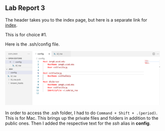 ## Lab Report 3 

The header takes you to the index page, but here is a separate link for [index](index.html).

This is for choice #1.

Here is the .ssh/config file.

![first](1.png)

In order to access the .ssh folder, I had to do `Command + Shift + .(period)`. This is for Mac.
This brings up the private files and folders in addition to the public ones. Then I added the respective text for the *ssh* alias in **config**.



